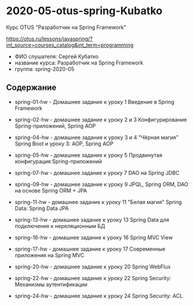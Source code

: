 # 2020-05-otus-spring-Kubatko
Курс OTUS "Разработчик на Spring Framework"

https://otus.ru/lessons/javaspring/?int_source=courses_catalog&int_term=programming

* ФИО слушателя: Сергей Кубатко
* название курса: Разработчик на Spring Framework
* группа: spring-2020-05

## Содержание
* spring-01-hw - Домашнее задание к уроку 1 
Введение в Spring Framework

* spring-02-hw - домашнее задание к уроку 2 и 3
Конфигурирование Spring-приложений, Spring AOP

* spring-04-hw - домашнее задание к уроку 3 и 4
"Чёрная магия" Spring Boot и уроку 3: AOP, Spring AOP

* spring-05-hw - домашнее задание к уроку 5
Продвинутая конфигурация Spring-приложений

* spring-07-hw - домашнее задание к уроку 7
DAO на Spring JDBC

* spring-09-hw - домашнее задание к уроку 9
JPQL, Spring ORM, DAO на основе Spring ORM + JPA

* spring-11-hw - домашнее задание к уроку 11
"Белая магия" Spring Data: Spring Data JPA

* spring-13-hw - домашнее задание к уроку 13
Spring Data для подключения к нереляционным БД

* spring-16-hw - домашнее задание к уроку 16
Spring MVC View

* spring-17-hw - домашнее задание к уроку 17
Современные приложения на Spring MVC

* spring-20-hw - домашнее задание к уроку 20
Spring WebFlux

* spring-22-hw - домашнее задание к уроку 22
Spring Security: Механизмы аутентификации

* spring-24-hw - домашнее задание к уроку 24
Spring Security: ACL
